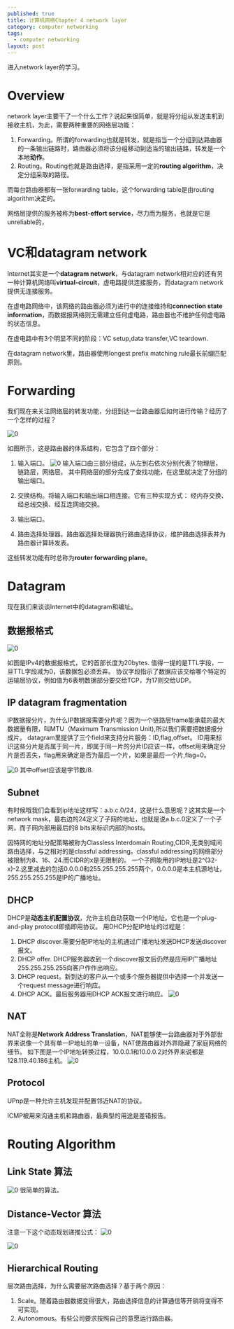 ```yaml
---
published: true
title: 计算机网络Chapter 4 network layer
category: computer networking
tags: 
  - computer networking
layout: post
---
```


进入network layer的学习。

# Overview

network layer主要干了一个什么工作？说起来很简单，就是将分组从发送主机到接收主机，为此，需要两种重要的网络层功能：
1. Forwarding。所谓的forwarding也就是转发，就是指当一个分组到达路由器的一条输出链路时，路由器必须将该分组移动到适当的输出链路，转发是一个本地**动作**。
2. Routing。Routing也就是路由选择，是指采用一定的**routing algorithm**，决定分组采取的路径。

而每台路由器都有一张forwarding table，这个forwarding table是由routing algorithm决定的。

网络层提供的服务被称为**best-effort service**，尽力而为服务，也就是它是unreliable的，

# VC和datagram network

Internet其实是一个**datagram network**，与datagram network相对应的还有另一种计算机网络叫**virtual-circuit**，虚电路提供连接服务，而datagram network提供无连接服务。

在虚电路网络中，该网络的路由器必须为进行中的连接维持和**connection state information**，而数据报网络则无需建立任何虚电路，路由器也不维护任何虚电路的状态信息。

在虚电路中有3个明显不同的阶段：VC setup,data transfer,VC teardown.

在datagram network里，路由器使用longest prefix matching rule最长前缀匹配原则。

# Forwarding

我们现在来关注网络层的转发功能，分组到达一台路由器后如何进行传输？经历了一个怎样的过程？

![0](https://raw.githubusercontent.com/Logos23333/Logos23333.github.io/master/_posts/image/computernetworking/20.png)

如图所示，这是路由器的体系结构，它包含了四个部分：
1. 输入端口。
![0](https://raw.githubusercontent.com/Logos23333/Logos23333.github.io/master/_posts/image/computernetworking/21.png)
输入端口由三部分组成，从左到右依次分别代表了物理层，链路层，网络层。
其中网络层的部分完成了查找功能，在这里就决定了分组的输出端口。

2. 交换结构。将输入端口和输出端口相连接。它有三种实现方式：
经内存交换、经总线交换、经互连网络交换。

3. 输出端口。

4. 路由选择处理器。路由器选择处理器执行路由选择协议，维护路由选择表并为路由器计算转发表。

这些转发功能有时总称为**router forwarding plane**。

# Datagram

现在我们来谈谈Internet中的datagram和编址。

## 数据报格式

![0](https://raw.githubusercontent.com/Logos23333/Logos23333.github.io/master/_posts/image/computernetworking/22.png)

如图是IPv4的数据报格式，它的首部长度为20bytes.
值得一提的是TTL字段，一旦TTL字段减为0，该数据包必须丢弃。
协议字段指示了数据应该交给哪个特定的运输层协议，例如值为6表明数据部分要交给TCP，为17则交给UDP。

## IP datagram fragmentation

IP数据报分片，为什么IP数据报需要分片呢？因为一个链路层frame能承载的最大数据量有限，叫MTU（Maximum Transmission Unit),所以我们需要把数据报分成片。
datagram里提供了三个field来支持分片服务：ID,flag,offset。 ID用来标识这些分片是否属于同一片，即属于同一片的分片ID应该一样，offset用来确定分片是否丢失，flag用来确定是否为最后一个片，如果是最后一个片,flag=0。

![0](https://raw.githubusercontent.com/Logos23333/Logos23333.github.io/master/_posts/image/computernetworking/23.png)
其中offset应该是字节数/8.

## Subnet

有时候哦我们会看到ip地址这样写：a.b.c.0/24，这是什么意思呢？这其实是一个network mask，最右边的24定义了子网的地址，也就是说a.b.c.0定义了一个子网，而子网内部用最后的8 bits来标识内部的hosts。

因特网的地址分配策略被称为Classless Interdomain Routing,CIDR,无类别域间路由选择，与之相对的是classful addressing。classful addressing的网络部分被限制为8、16、24.而CIDR的x是无限制的。
一个子网能用的IP地址是2^(32-x)-2.这里减去的包括0.0.0.0和255.255.255.255两个，0.0.0.0是本主机源地址，255.255.255.255是IP的广播地址。

## DHCP

DHCP是**动态主机配置协议**，允许主机自动获取一个IP地址。它也是一个plug-and-play protocol即插即用协议。
用DHCP分配IP地址的过程是：
1. DHCP discover.需要分配IP地址的主机通过广播地址发送DHCP发送discover报文。
2. DHCP offer. DHCP服务器收到一个discover报文后仍然是应用IP广播地址255.255.255.255向客户作作出响应。
3. DHCP request。新到达的客户从一个或多个服务器提供中选择一个并发送一个request message进行响应。
4. DHCP ACK。最后服务器用DHCP ACK报文进行响应。
![0](https://raw.githubusercontent.com/Logos23333/Logos23333.github.io/master/_posts/image/computernetworking/24.png)

## NAT

NAT全称是**Network Address Translation**，NAT能够使一台路由器对于外部世界来说像一个具有单一IP地址的单一设备，NAT使路由器对外界隐藏了家庭网络的细节。
如下图是一个IP地址转换过程，10.0.0.1和10.0.0.2对外界来说都是128.119.40.186主机。
![0](https://raw.githubusercontent.com/Logos23333/Logos23333.github.io/master/_posts/image/computernetworking/25.png)

## Protocol

UPnp是一种允许主机发现并配置邻近NAT的协议。

ICMP被用来沟通主机和路由器，最典型的用途是差错报告。

# Routing Algorithm

## Link State 算法

![0](https://raw.githubusercontent.com/Logos23333/Logos23333.github.io/master/_posts/image/computernetworking/26.png)
很简单的算法。

## Distance-Vector 算法

注意一下这个动态规划递推公式：
![0](https://raw.githubusercontent.com/Logos23333/Logos23333.github.io/master/_posts/image/computernetworking/27.png)

![0](https://raw.githubusercontent.com/Logos23333/Logos23333.github.io/master/_posts/image/computernetworking/28.png)

## Hierarchical Routing

层次路由选择，为什么需要层次路由选择？基于两个原因：
1. Scale。随着路由器数据变得很大，路由选择信息的计算通信等开销将变得不可实现。
2. Autonomous。有些公司要求按照自己的意愿运行路由器。






